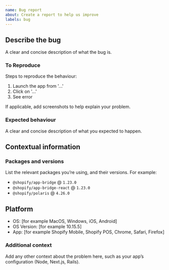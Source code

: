 ```yaml
---
name: Bug report
about: Create a report to help us improve
labels: bug
---
```


## Describe the bug

A clear and concise description of what the bug is.

### To Reproduce

Steps to reproduce the behaviour:

1. Launch the app from '...'
2. Click on '...'
3. See error

If applicable, add screenshots to help explain your problem.

### Expected behaviour

A clear and concise description of what you expected to happen.

## Contextual information

### Packages and versions

List the relevant packages you’re using, and their versions. For example:

- `@shopify/app-bridge` @ `1.23.0`
- `@shopify/app-bridge-react` @ `1.23.0`
- `@shopify/polaris` @ `4.26.0`

## Platform

- OS: [for example MacOS, Windows, iOS, Android]
- OS Version: [for example 10.15.5]
- App: [for example Shopify Mobile, Shopify POS, Chrome, Safari, Firefox]

### Additional context

Add any other context about the problem here, such as your app’s configuration (Node, Next.js, Rails).
